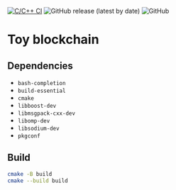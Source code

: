 [![C/C++ CI](https://github.com/otreblan/hello/workflows/C/C++%20CI/badge.svg)](https://github.com/otreblan/hello/actions?query=workflow%3A%22C%2FC%2B%2B+CI%22)
![GitHub release (latest by date)](https://img.shields.io/github/v/release/otreblan/hello?logo=github)
![GitHub](https://img.shields.io/github/license/otreblan/hello?logo=gnu)

# Toy blockchain

## Dependencies

* `bash-completion`
* `build-essential`
* `cmake`
* `libboost-dev`
* `libmsgpack-cxx-dev`
* `libomp-dev`
* `libsodium-dev`
* `pkgconf`

## Build
``` bash
cmake -B build
cmake --build build
```
